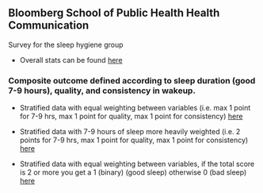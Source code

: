 ## Bloomberg School of Public Health Health Communication 
Survey for the sleep hygiene group

- Overall stats can be found [here](https://tivanics.github.io/BloombergSPH_survey/Sleephygienestats.html)

### Composite outcome defined according to sleep duration (good 7-9 hours), quality, and consistency in wakeup.
- Stratified data with equal weighting between variables (i.e. max 1 point for 7-9 hrs, max 1 point for quality, max 1 point for consistency) [here](https://tivanics.github.io/BloombergSPH_survey/Sleephygieneanalysis_scoremax3.html)

- Stratified data with 7-9 hours of sleep more heavily weighted (i.e. 2 points for 7-9 hrs, max 1 point for quality, max 1 point for consistency) [here](https://tivanics.github.io/BloombergSPH_survey/Sleephygieneanalysis_scoremax4.html)

- Stratified data with equal weighting between variables, if the total score is 2 or more you get a 1 (binary) (good sleep) otherwise 0 (bad sleep) [here](https://tivanics.github.io/BloombergSPH_survey/Sleephygieneanalysis_scorelessthan2badscoregreaterorequalto2good.html)
